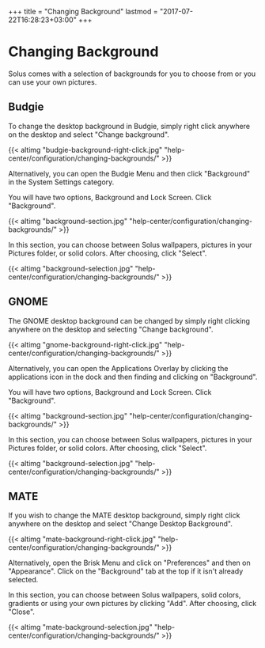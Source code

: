+++
title = "Changing Background"
lastmod = "2017-07-22T16:28:23+03:00"
+++
# Changing Background

Solus comes with a selection of backgrounds for you to choose from or you can use your own pictures.

## Budgie

To change the desktop background in Budgie, simply right click anywhere on the desktop and select "Change background".

{{< altimg "budgie-background-right-click.jpg" "help-center/configuration/changing-backgrounds/" >}}

Alternatively, you can open the Budgie Menu and then click "Background" in the System Settings category.

You will have two options, Background and Lock Screen. Click "Background".

{{< altimg "background-section.jpg" "help-center/configuration/changing-backgrounds/" >}}

In this section, you can choose between Solus wallpapers, pictures in your Pictures folder, or solid colors. After choosing, click "Select".

{{< altimg "background-selection.jpg" "help-center/configuration/changing-backgrounds/" >}}

## GNOME

The GNOME desktop background can be changed by simply right clicking anywhere on the desktop and selecting "Change background".

{{< altimg "gnome-background-right-click.jpg" "help-center/configuration/changing-backgrounds/" >}}

Alternatively, you can open the Applications Overlay by clicking the applications icon in the dock and then finding and clicking on "Background".

You will have two options, Background and Lock Screen. Click "Background".

{{< altimg "background-section.jpg" "help-center/configuration/changing-backgrounds/" >}}

In this section, you can choose between Solus wallpapers, pictures in your Pictures folder, or solid colors. After choosing, click "Select".

{{< altimg "background-selection.jpg" "help-center/configuration/changing-backgrounds/" >}}

## MATE

If you wish to change the MATE desktop background, simply right click anywhere on the desktop and select "Change Desktop Background".

{{< altimg "mate-background-right-click.jpg" "help-center/configuration/changing-backgrounds/" >}}

Alternatively, open the Brisk Menu and click on "Preferences" and then on "Appearance".  Click on the "Background" tab at the top if it isn't already selected.

In this section, you can choose between Solus wallpapers, solid colors, gradients or using your own pictures by clicking "Add".  After choosing, click "Close".

{{< altimg "mate-background-selection.jpg" "help-center/configuration/changing-backgrounds/" >}}
